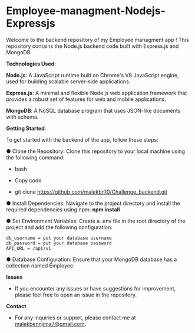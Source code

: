 # Employee-managment-Nodejs-Expressjs
Welcome to the backend repository of my Employee managment app ! This repository contains the Node.js backend code built with Express.js and MongoDB.

**Technologies Used**:

**Node.js**: A JavaScript runtime built on Chrome's V8 JavaScript engine, used for building scalable server-side applications.

**Express.js**: A minimal and flexible Node.js web application framework that provides a robust set of features for web and mobile applications.

**MongoDB**: A NoSQL database program that uses JSON-like documents with schema.

**Getting Started**:

To get started with the backend of the app, follow these steps:

● Clone the Repository: Clone this repository to your local machine using the following command:

* bash

* Copy code

* git clone https://github.com/malekbn10/Challenge_backend.git
  
● Install Dependencies: Navigate to the project directory and install the required dependencies using npm:
**npm install**
  
● Set Environment Variables: Create a .env file in the root directory of the project and add the following configuration:
```
db_username = put your database username
db_password = put your database password
API_URL = /api/v1
```
● Database Configuration: Ensure that your MongoDB database has a collection named Employee.

**Issues**
* If you encounter any issues or have suggestions for improvement, please feel free to open an issue in the repository.


**Contact**
* For any inquiries or support, please contact me at malekbennjima7@gmail.com.
